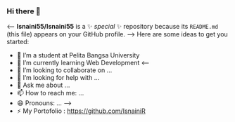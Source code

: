 ### Hi there 👋

<--
**Isnaini55/Isnaini55** is a ✨ _special_ ✨ repository because its `README.md` (this file) appears on your GitHub profile.
-->
Here are some ideas to get you started:

- 🔭 I’m a student at Pelita Bangsa University
- 🌱 I’m currently learning Web Development
<--
- 👯 I’m looking to collaborate on ...
- 🤔 I’m looking for help with ...
- 💬 Ask me about ...
- 📫 How to reach me: ...
- 😄 Pronouns: ...
-->
- ⚡ My Portofolio : https://github.com/IsnainiR
